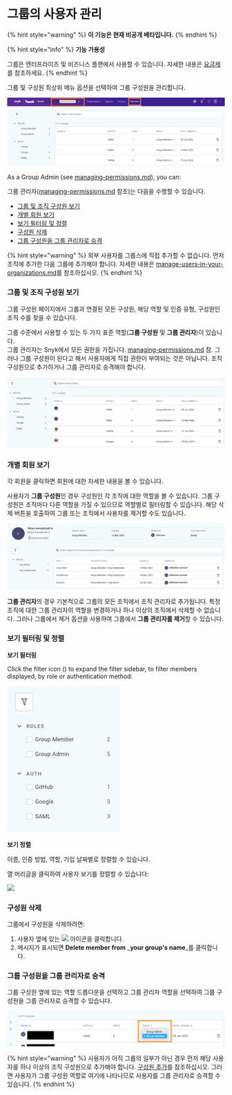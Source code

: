 # 그룹의 사용자 관리

{% hint style="warning" %}
**이 기능은 현재 비공개 베타입니다.**
{% endhint %}

{% hint style="info" %}
**기능 가용성**

그룹은 엔터프라이즈 및 비즈니스 플랜에서 사용할 수 있습니다. 자세한 내용은 [요금제](https://snyk.io/plans/)를 참조하세요.
{% endhint %}

그룹 및 구성원 최상위 메뉴 옵션을 선택하여 그룹 구성원을 관리합니다.

![](<../../../.gitbook/assets/Screenshot 2022-04-26 at 05.38.32.png>)

As a Group Admin (see [managing-permissions.md](managing-permissions.md "mention")), you can:

그룹 관리자([managing-permissions.md](managing-permissions.md "mention") 참조)는 다음을 수행할 수 있습니다.

* [그룹 및 조직 구성원 보기](manage-users-in-your-organizations-1.md#undefined)
* [개별 회원 보기](manage-users-in-your-organizations-1.md#undefined-1)
* [보기 필터링 및 정렬](manage-users-in-your-organizations-1.md#undefined-2)
* [구성원 삭제](manage-users-in-your-organizations-1.md#undefined-3)
* [그룹 구성원을 그룹 관리자로 승격](manage-users-in-your-organizations-1.md#undefined-4)

{% hint style="warning" %}
외부 사용자를 그룹스에 직접 추가할 수 없습니다. 먼저 조직에 추가한 다음 그룹에 추가해야 합니다. 자세한 내용은 [manage-users-in-your-organizations.md](manage-users-in-your-organizations.md "mention")를 참조하십시오.
{% endhint %}

### 그룹 및 조직 구성원 보기

그룹 구성원 페이지에서 그룹과 연결된 모든 구성원, 해당 역할 및 인증 유형, 구성원인 조직 수를 찾을 수 있습니다.

그룹 수준에서 사용할 수 있는 두 가지 표준 역할(**그룹 구성원** 및 **그룹 관리자**)이 있습니다.\
그룹 관리자는 Snyk에서 모든 권한을 가집니다. [managing-permissions.md](managing-permissions.md "mention") 참. 그러나 그룹 구성원이 된다고 해서 사용자에게 직접 권한이 부여되는 것은 아닙니다. 조직 구성원으로 추가하거나 그룹 관리자로 승격해야 합니다.

![](<../../../.gitbook/assets/image (1) (1).png>)

### 개별 회원 보기

각 회원을 클릭하면 회원에 대한 자세한 내용을 볼 수 있습니다.

사용자가 **그룹 구성원**인 경우 구성원인 각 조직에 대한 역할을 볼 수 있습니다. 그룹 구성원은 조직마다 다른 역할을 가질 수 있으므로 역할별로 필터링할 수 있습니다. 해당 삭제 버튼을 호출하여 그룹 또는 조직에서 사용자를 제거할 수도 있습니다.

![](<../../../.gitbook/assets/image (2) (1).png>)

**그룹 관리자**의 경우 기본적으로 그룹의 모든 조직에서 조직 관리자로 추가됩니다. 특정 조직에 대한 그룹 관리자의 역할을 변경하거나 하나 이상의 조직에서 삭제할 수 없습니다. 그러나 그룹에서 제거 옵션을 사용하여 그룹에서 **그룹 관리자를 제거**할 수 있습니다.

### 보기 필터링 및 정렬

**보기 필터링**

Click the filter icon (<img src="../../../.gitbook/assets/Screenshot%202022-03-11%20at%2008.47.59.png" alt="" data-size="line">) to expand the filter sidebar, to filter members displayed, by role or authentication method:

![](<../../../.gitbook/assets/Screenshot 2022-04-26 at 06.33.04.png>)

**보기 정렬**

이름, 인증 방법, 역할, 가입 날짜별로 정렬할 수 있습니다.

열 머리글을 클릭하여 사용자 보기를 정렬할 수 있습니다:

![](<../../../.gitbook/assets/spaces\_-MdwVZ6HOZriajCf5nXH\_uploads\_git-blob-06ff515c5fc71e1a8bcc045d0803b12ee54e23fb\_Screenshot 2022-03-11 at 09.01.07 (1).png>)

### 구성원 삭제

그룹에서 구성원을 삭제하려면:

1. 사용자 옆에 있는 ![](../../../.gitbook/assets/Screenshot%202022-03-11%20at%2008.05.56.png) 아이콘을 클릭합니다.
2. 메시지가 표시되면 **Delete member from** _**your group's name**_를 클릭합니다.

### 그룹 구성원을 그룹 관리자로 승격

그룹 구성원 옆에 있는 역할 드롭다운을 선택하고 그룹 관리자 역할을 선택하여 그룹 구성원을 그룹 관리자로 승격할 수 있습니다.

![](<../../../.gitbook/assets/Screenshot 2022-08-09 at 12.40.00.png>)

{% hint style="warning" %}
사용자가 아직 그룹의 일부가 아닌 경우 먼저 해당 사용자를 하나 이상의 조직 구성원으로 추가해야 합니다. [구성원 추가](manage-users-in-your-organizations.md#undefined)를 참조하십시오. 그러면 사용자가 그룹 구성원 역할로 여기에 나타나므로 사용자를 그룹 관리자로 승격할 수 있습니다.
{% endhint %}

